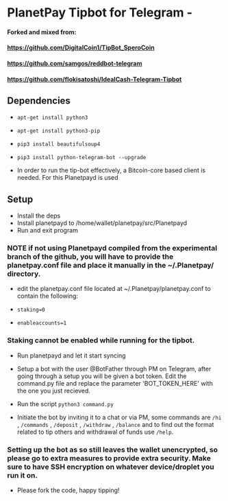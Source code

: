 # PlanetPay Tipbot for Telegram -

#### Forked and mixed from:
####  https://github.com/DigitalCoin1/TipBot_SperoCoin
####  https://github.com/samgos/reddbot-telegram
####  https://github.com/flokisatoshi/IdealCash-Telegram-Tipbot

## Dependencies

*  `apt-get install python3`
*  `apt-get install python3-pip`
*  `pip3 install beautifulsoup4`
*  `pip3 install python-telegram-bot --upgrade`

* In order to run the tip-bot effectively, a Bitcoin-core based client is needed. For this Planetpayd is used

## Setup

* Install the deps
* Install planetpayd to /home/wallet/planetpay/src/Planetpayd
* Run and exit program
### NOTE if not using Planetpayd compiled from the experimental branch of the github, you will have to provide the planetpay.conf file and place it manually in the ~/.Planetpay/ directory.
* edit the planetpay.conf file located at ~/.Planetpay/planetpay.conf to contain the following:

* `staking=0`
* `enableaccounts=1`
### Staking cannot be enabled while running for the tipbot.

* Run planetpayd and let it start syncing


* Setup a bot with the user @BotFather through PM on Telegram, after going through a setup you will be given a bot token. Edit the command.py file and replace the parameter 'BOT_TOKEN_HERE' with the one you just recieved.

*  Run the script
`python3 command.py`

*  Initiate the bot by inviting it to a chat or via PM, some commands are `/hi` , `/commands` , `/deposit` , `/withdraw` , `/balance` and to find out the format related to tip others and withdrawal of funds use `/help`.

### Setting up the bot as so still leaves the wallet unencrypted, so please go to extra measures to provide extra security. Make sure to have SSH encryption on whatever device/droplet you run it on.

*  Please fork the code, happy tipping!